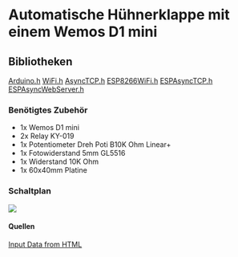 # Automatische Hühnerklappe mit einem Wemos D1 mini

## Bibliotheken

[Arduino.h](https://github.com/arduino/ArduinoCore-avr/blob/master/cores/arduino/Arduino.h)
[WiFi.h](https://github.com/espressif/arduino-esp32/blob/master/libraries/WiFi/src/WiFi.h)
[AsyncTCP.h](https://github.com/me-no-dev/AsyncTCP/blob/master/src/AsyncTCP.h)
[ESP8266WiFi.h](https://github.com/esp8266/Arduino/blob/master/libraries/ESP8266WiFi/src/ESP8266WiFi.h)
[ESPAsyncTCP.h](https://github.com/me-no-dev/ESPAsyncTCP/blob/master/src/ESPAsyncTCP.h)
[ESPAsyncWebServer.h](https://github.com/me-no-dev/ESPAsyncWebServer/blob/master/src/ESPAsyncWebServer.h)

### Benötigtes Zubehör

- 1x Wemos D1 mini
- 2x Relay KY-019
- 1x Potentiometer Dreh Poti B10K Ohm Linear+
- 1x Fotowiderstand 5mm GL5516
- 1x Widerstand 10K Ohm
- 1x 60x40mm Platine

### Schaltplan

![](https://github.com/relaychris/Wemos_D1_mini-Automatische-Huehnerklappe/blob/main/schaltung.png)

#### Quellen

[Input Data from HTML](https://randomnerdtutorials.com/esp32-esp8266-input-data-html-form/)

